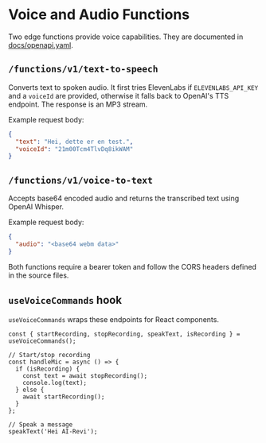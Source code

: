 # Voice and Audio Functions

Two edge functions provide voice capabilities. They are documented in [docs/openapi.yaml](openapi.yaml).

## `/functions/v1/text-to-speech`

Converts text to spoken audio. It first tries ElevenLabs if `ELEVENLABS_API_KEY` and a `voiceId` are provided, otherwise it falls back to OpenAI's TTS endpoint. The response is an MP3 stream.

Example request body:

```json
{
  "text": "Hei, dette er en test.",
  "voiceId": "21m00Tcm4TlvDq8ikWAM" 
}
```

## `/functions/v1/voice-to-text`

Accepts base64 encoded audio and returns the transcribed text using OpenAI Whisper.

Example request body:

```json
{
  "audio": "<base64 webm data>"
}
```

Both functions require a bearer token and follow the CORS headers defined in the source files.

## `useVoiceCommands` hook

`useVoiceCommands` wraps these endpoints for React components.

```tsx
const { startRecording, stopRecording, speakText, isRecording } = useVoiceCommands();

// Start/stop recording
const handleMic = async () => {
  if (isRecording) {
    const text = await stopRecording();
    console.log(text);
  } else {
    await startRecording();
  }
};

// Speak a message
speakText('Hei AI-Revi');
```
